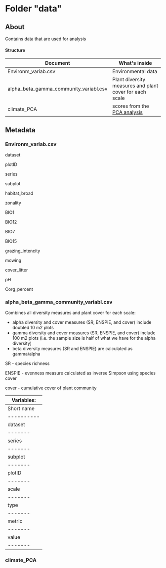 # Folder "data"

## About

Contains data that are used for analysis 

#### Structure

| Document                               | What's inside                            |
| -------------------------------------- |----------------------------------------- |
| Environm_variab.csv                    | Environmental data                       |
| alpha_beta_gamma_community_variabl.csv | Plant diversity measures and plant cover for each scale |
| climate_PCA                            | scores from the [PCA analysis](analysis/PCA_climate.R)  |       


## Metadata

### Environm_variab.csv 

dataset

plotID

series

subplot

habitat_broad

zonality

BIO1

BIO12

BIO7

BIO15

grazing_intencity

mowing

cover_litter

pH

Corg_percent

### alpha_beta_gamma_community_variabl.csv
Combines all diversity measures and plant cover for each scale:
- alpha diversity and cover measures (SR, ENSPIE, and cover) include doubled 10 m2 plots
- gamma diversity and cover measures (SR, ENSPIE, and cover) include 100 m2 plots (i.e. the sample size is half of what we have for the alpha diversity)
- beta diversity measures (SR and ENSPIE) are calculated as gamma/alpha

SR - species richness

ENSPIE - evenness measure calculated as inverse Simpson using species cover

cover - cumulative cover of plant community




|Variables:			|
|---------------------------------------|
|Short name	| type |	Long name	| Description |
| ----------|------|------------| ------------|
| dataset	  |numeric | Dataset ID	| Dataset ID, sampled by different teams and years |
| -------	  |------- | ---------	| ------------------------------------------------ |
|series	| character	| Series ID	| 100 m2 plot that includes two 10 m2 plots that are nested within it |
| -------	  |------- | ---------	| ------------------------------------------------ |
|subplot	| character	| Subplot 	| one of two corners (i.e. 10 m 2 plots) nested within the 100 m2 plot (called series): NW - north west corner; SE - south east corner |
| -------	  |------- | ---------	| ------------------------------------------------ |
|plotID	| character	| PlotID	v Plot ID, combines information of both series and corner. It is a unique identification ID for the study plots|
| -------	  |------- | ---------	| ------------------------------------------------ |
|scale	| integer |	Spatial scale | Grain size of the sampled plots: 10 is 10 m2 plots; 100 is 100 m2 plots, NA - nonaplicable (for beta diversity)|
| -------	  |------- | ---------	| ------------------------------------------------ |
|type	| character	| Scale type as used in the paper	| Name of spatial scale: alpha - diversity and cover measures include doubled 10 m2 plots; gamma - diversity and cover measures include 100 m2 plots (i.e. the sample size is half of what we have for the alpha diversity); beta diversity measures are calculated as gamma/alpha |
| -------	  |------- | ---------	| ------------------------------------------------ |
|metric	| character	| Measure of plant community	Measure of biodiversity and cover of plant community: SR - species richness; ENSPIE - evenness measure calculated as inverse Simpson using species cover; cover - cumulative cover of plant community |
| -------	  |------- | ---------	| ------------------------------------------------ |
|value	| numeric	| Value for the respective measure of plant community	Value for the respective measure of plant community|
| -------	  |------- | ---------	| ------------------------------------------------ |


### climate_PCA